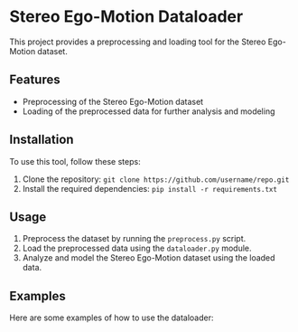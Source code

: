 # Stereo Ego-Motion Dataloader

This project provides a preprocessing and loading tool for the Stereo Ego-Motion dataset.

## Features

- Preprocessing of the Stereo Ego-Motion dataset
- Loading of the preprocessed data for further analysis and modeling

## Installation

To use this tool, follow these steps:

1. Clone the repository: `git clone https://github.com/username/repo.git`
2. Install the required dependencies: `pip install -r requirements.txt`

## Usage

1. Preprocess the dataset by running the `preprocess.py` script.
2. Load the preprocessed data using the `dataloader.py` module.
3. Analyze and model the Stereo Ego-Motion dataset using the loaded data.

## Examples

Here are some examples of how to use the dataloader:
